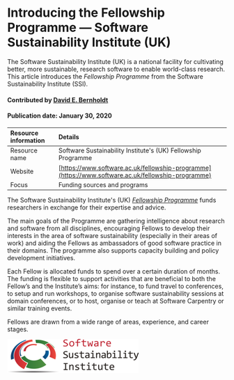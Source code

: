 # Introducing the Fellowship Programme — Software Sustainability Institute (UK)
<!-- deck text start --> 
The Software Sustainability Institute (UK) is a national facility for cultivating better, more sustainable, research software to enable world-class research. This article introduces the *Fellowship Programme* from the Software Sustainability Institute (SSI).
<!-- deck text start --> 

#### Contributed by [David E. Bernholdt](https://github.com/bernhold)

#### Publication date: January 30, 2020

Resource information | Details 
:--- | :--- 
Resource name | Software Sustainability Institute's (UK) Fellowship Programme
Website | [https://www.software.ac.uk/fellowship-programme](https://www.software.ac.uk/fellowship-programme)
Focus | Funding sources and programs


The Software Sustainability Institute's (UK)  *[Fellowship Programme](https://www.software.ac.uk/fellowship-programme)* funds researchers in exchange for their expertise and advice.

The main goals of the Programme are gathering intelligence about research and software from all disciplines, encouraging Fellows to develop their interests in the area of software sustainability (especially in their areas of work) and aiding the Fellows as ambassadors of good software practice in their domains. The programme also supports capacity building and policy development initiatives.

Each Fellow is allocated funds to spend over a certain duration of months. The funding is flexible to support activities that are beneficial to both the Fellow’s and the Institute’s aims: for instance, to fund travel to conferences, to setup and run workshops, to organise software sustainability sessions at domain conferences, or to host, organise or teach at Software Carpentry or similar training events.

Fellows are drawn from a wide range of areas, experience, and career stages.

<img src='../images/Logo-class-ssi-with-name-small2.png' class='logo' />




<!---
Publish: yes
Categories: Collaboration
Topics: Funding sources and programs
Tags: fellowship-program
Level: 2
Prerequisites: defaults
Aggregate: none
--->
